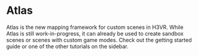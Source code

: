 # Atlas
Atlas is the new mapping framework for custom scenes in H3VR. While Atlas is
still work-in-progress, it can already be used to create sandbox scenes or
scenes with custom game modes. Check out the getting started guide or one
of the other tutorials on the sidebar.
